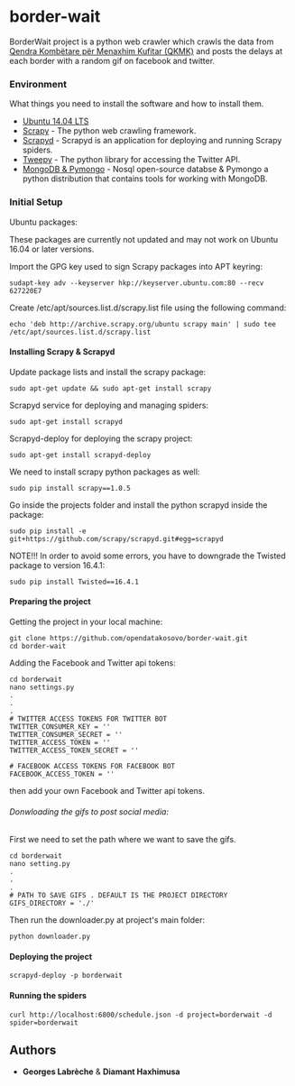 # border-wait

BorderWait project is a python web crawler which crawls the data from [Qendra Kombëtare për Menaxhim Kufitar (QKMK)](mpb-ks.org/qkmk/) and posts the delays at each border with a random gif on facebook and twitter.

### Environment
What things you need to install the software and how to install them.
* [Ubuntu 14.04 LTS](https://www.ubuntu.com/)
* [Scrapy](http://scrapy.readthedocs.io/en/latest/) - The python web crawling framework.
* [Scrapyd](http://scrapyd.readthedocs.io/en/latest/) - Scrapyd is an application for deploying and running Scrapy spiders.
* [Tweepy](http://tweepy.readthedocs.io/en/v3.5.0/) - The python library for accessing the Twitter API.
* [MongoDB & Pymongo](https://www.mongodb.com/) - Nosql open-source databse & Pymongo a python distribution that contains tools for working with MongoDB.

### Initial Setup
Ubuntu packages:

These packages are currently not updated and may not work on Ubuntu 16.04 or later versions.

Import the GPG key used to sign Scrapy packages into APT keyring:
```
sudapt-key adv --keyserver hkp://keyserver.ubuntu.com:80 --recv 627220E7
```
Create /etc/apt/sources.list.d/scrapy.list file using the following command:
```
echo 'deb http://archive.scrapy.org/ubuntu scrapy main' | sudo tee /etc/apt/sources.list.d/scrapy.list
```
#### Installing Scrapy & Scrapyd
Update package lists and install the scrapy package:
```
sudo apt-get update && sudo apt-get install scrapy
```
Scrapyd service for deploying and managing spiders:
```
sudo apt-get install scrapyd
```

Scrapyd-deploy for deploying the scrapy project:

```
sudo apt-get install scrapyd-deploy
```

We need to install scrapy python packages as well:
```
sudo pip install scrapy==1.0.5
```

Go inside the projects folder and install the python scrapyd inside the package:
```
sudo pip install -e git+https://github.com/scrapy/scrapyd.git#egg=scrapyd
```

NOTE!!! In order to avoid some errors, you have to downgrade the Twisted package to version 16.4.1:
```
sudo pip install Twisted==16.4.1
```

#### Preparing the project
Getting the project in your local machine:
```
git clone https://github.com/opendatakosovo/border-wait.git
cd border-wait
```
Adding the Facebook and Twitter api tokens:
```
cd borderwait
nano settings.py
.
.
.
# TWITTER ACCESS TOKENS FOR TWITTER BOT
TWITTER_CONSUMER_KEY = ''
TWITTER_CONSUMER_SECRET = ''
TWITTER_ACCESS_TOKEN = ''
TWITTER_ACCESS_TOKEN_SECRET = ''

# FACEBOOK ACCESS TOKENS FOR FACEBOOK BOT
FACEBOOK_ACCESS_TOKEN = ''
```
then add your own Facebook and Twitter api tokens.

###### Donwloading the gifs to post social media:
First we need to set the path where we want to save the gifs.
```
cd borderwait
nano setting.py
.
.
.
# PATH TO SAVE GIFS . DEFAULT IS THE PROJECT DIRECTORY
GIFS_DIRECTORY = './'
```
Then run the downloader.py at project's main folder:
```
python downloader.py
```

#### Deploying the project
```
scrapyd-deploy -p borderwait
```

#### Running the spiders

```
curl http://localhost:6800/schedule.json -d project=borderwait -d spider=borderwait
```

## Authors

* **Georges Labrèche** & **Diamant Haxhimusa**
